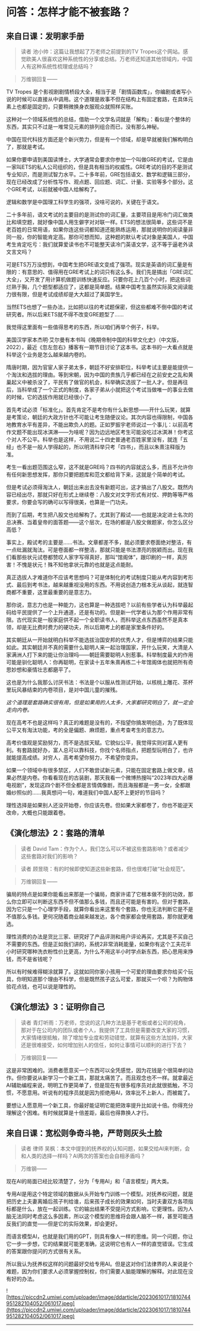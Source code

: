# 问答：怎样才能不被套路？

## 来自日课：发明家手册

> 读者 池小帅：这篇让我想起了万老师之前提到的TV Tropes这个网站。感觉欧美人很喜欢这种系统性的分享或总结。万老师还知道其他领域内，中国人有这种系统性梳理或总结吗？

> 万维钢回复—— 

TV Tropes 是个影视剧剧情桥段大全，相当于是「剧情函数库」，你编剧或者写小说的时候可以直接从中调用。这个道理是故事不但在结构上有固定套路，在具体元素上也都是固定的，只要稍微换身衣服观众就照样买账。

这种对一个领域系统性的总结，借助一个文学名词就是「解构」：看似是个整体的东西，其实只不过是一堆常见元素的排列组合而已，没有那么神秘。

中国在现代科技方面还是个新兴势力，但是有一个领域，却是早就被我们解构明白了，那就是考试。

如果你要申请到美国读博士，大学通常会要求你参加一个叫做GRE的考试，它是由一家叫ETS的私人公司组织的，但是具有相当的权威性。GRE考试的目的不是测试专业知识，而是测试智力水平。二十多年前，GRE包括语文、数学和逻辑三部分，现在已经改成了分析性写作、观点题、回应题、词汇、计量、实验等多个部分。这个GRE考试，以前就被中国人给解构了。

逻辑和数学是中国理工科学生的强项，没啥可说的，关键在于语文。

二十多年前，语文考试的主要目的是测试你的词汇量，主要项目是用冷门词汇做类比和填空题，就好像中国人用生僻字对对联一样。ETS的想法很简单，这些词不是老百姓的日常用语，如果你连这些词都知道还能熟练运用，那就说明你的阅读量非同一般，你的智能肯定高。那你可想而知，这种题的默认考试对象是美国人，中国考生肯定吃亏：我们就算爱读书也不可能整天读冷门英语文学，这不等于逼老外读文言文吗？

可是ETS万万没想到，中国考生把GRE语文变成了强项。现实是英语的词汇量是有限的：有意思的、值得用在GRE考试上的词只有这么多。我们先是搞出「GRE词汇大全」，又开发了用计算机做题训练快速反应。只要你花上几百个小时，把这些词烂熟于胸，几个题型都适应了，这都是简单题。结果中国考生虽然实际英文阅读能力很有限，但是考试成绩却是大大超过了美国学生。

当然ETS也想了一些办法，比如把以往的考试题保密，但这些都难不倒中国的考试研究者。所以后来ETS就不得不改变GRE题型了……

我觉得这里面有一些值得思考的东西，所以咱们再举个例子，科举。

美国汉学家本杰明·艾尔曼有本书叫《晚期帝制中国的科举文化史》（中文版，2022），最近《忽左忽右》播客有一期节目讨论了这本书。这本书的一大看点就是科举这个业务是怎么越来越内卷的。

隋唐时期，因为官宦人家子弟太多，朝廷不好安排职位，科举考试主要是能提供一个淘汰和选拔的理由。等到宋朝，因为中国的贵族几乎都已经在之前安史之乱和黄巢起义中被杀没了，平民有了做官的机会，科举确实选拔了一批人才。但是再往后，当科举成了一个正式的制度，各家子弟从小就把这个考试当做唯一的事业去做的时候，它的选拔作用就已经很小了。

首先考试必须「标准化」。首先肯定不是考你有什么新思想——开什么玩笑，就算是考策论，朝廷的大政方针也不可能让考生随便议论。其次内容也得限制，中国各地教育水平有差异，不能出欺负人的题。正如罗振宇老师说过一个事儿：以前高考作文题不能出现冰淇淋——为啥呢？因为边远地区考生可能没吃过冰淇淋！你考这个对人不公平。科举也是这样，不用说二十四史普通老百姓家里没有，就连「五经」也不是一般人学得起的，所以明清科举只考「四书」，而且以朱熹注释版为准。

考生一看出题范围这么窄，这不就是GRE吗？四书的内容就这么多，而且不允许你有任何新思想发挥，那你只要把题库和范文都给背下来，这就是个简单的考试。

但是考试必须得淘汰人，朝廷出来出去没有新题可出，这才搞出了八股文。既然内容已经出尽，那就只好在形式上继续卷：八股文对文字形式有对仗、押韵等等严格要求，你要会写的确可以写得很美，也算是一门功夫。

而到了后期，考生把八股文也给解构了。尤其到了殿试——也就是决定进士名次的总决赛、当着皇帝的面答题——这个层次，在场的都是八股文做题家，你怎么区分高低？

事实上，殿试考的主要是……书法。文章都差不多，就必须要求卷面绝对整洁，有一点纰漏就淘汰。可是卷面都一样整洁，那就只能是书法漂亮的脱颖而出。现在我们看那些状元试卷都赞叹人家字写得真好，那叫“馆阁体”，跟印刷的一样，真厉害！不愧是状元！殊不知他拿状元靠的也就是这点能耐。

真正选拔人才难道你不应该考思想吗？可是体制化的考试制度只能从考内容到考形式、最后到考书法，越来越重视没用的东西。不用说创造力根本无从谈起，就连智商都不重要，这里最重要的是意志力。

那你说，意志力也是一种能力，这也算是一种选拔吧？以前有些学者认为科举最起码给平民提供了一个上升通道，还是有功的。但是新一代学者认为那个作用非常有限。古代现实是一般家庭供不起一个全职读书人，而科举这点东西虽然不是真本领，却是无比费时费力的硬功夫，所以后期考上的都是家里条件好的。

其实朝廷从一开始就明白科举不能选拔治国安邦的优秀人才，但是博弈的结果只能如此。其实朝廷并不真的需要什么聪明人来一起治理国家，开什么玩笑，大清是人家满洲人打下来的能让你治理吗——朝廷需要聪明人别惹事。科举制度最大的作用可能是驯化聪明人：你再聪明，在家读十五年朱熹再练二十年馆阁体也就把所有奇思妙想和豪情壮志都磨平了。

这也是为什么我那么讨厌书法：书法是个以服从性测试开始，以核桃上雕花、茶杯里玩风暴结束的内卷项目，是对中国儿童的摧残。

 *这个道理是套路确实很有用，但是如果用的人太多，大家都研究明白了，就一定会走向内卷。*

现在高考不也是这样吗？真正的难题是没有的，不指望你搞发明创造，为了既体现公平又有淘汰功能，考的全是偏题、麻烦题，重点考查考生的意志力。

高考价值观是奖励努力，而不是选拔天赋。它貌似公平，我觉得实则对富人更有利。有套路就好办，富人总可以靠科技，你找个名师指点，把题型玩明白了，也许就能提高成绩。对穷人，高考希望你努力，不希望你变异。

如果一个领域中有很多禁区，人们不敢尝试新元素，只能在固定套路上做文章，结果必然是内卷。你看看现在的古装剧，那天我看一个微博热搜叫“2023年四大必爆电视剧”，发现这四个剧不但全都是言情偶像剧，而且海报都是一男一女，全都跟婚纱照似的……我真想问一句，难道我们中国人配不上更好的节目吗？

理性选择是如果别人还没开始卷，你应该先卷。但如果大家都卷了，你也不能逆天改命，大概也只能跟着卷。

## 《演化想法》2：套路的清单

> 读者 David Tam：作为个人，我们怎么可以不被这些套路影响？或者减少这些套路对我们的影响？

> 读者 顾昱晓：有的时候即使知道这些新套路，但也很难打破“社会规范”。

> 万维钢回复——

骗局的特点是如果你能看出来那是一个骗局，商家许诺了它根本做不到的功效，那么你立即可以判断这东西不但不值那么多钱，而且还可能是有害的。但对于套路，因为它只是一个心理学手段，就算你看出来这里有个套路，你也无法判断它是不是不值那么多钱。更何况随着商业越来越发达，各个商家都会使用套路，那你就更难选。

理性消费的办法是货比三家、研究好了产品评测和用户评论再买，尤其是不买自己不需要的东西。但是正如我们讲的，系统2非常消耗能量，如果你有这个工夫花半小时研究哪种洗衣粉性价比更高，为什么不用这半小时学点新东西，把心思用来挣钱，而不是省钱呢？

所以有时候难得糊涂就算了。这就如同你家小孩用一个可爱的理由要求你给买个玩具，你明知道那个理由不科学，但是既然孩子这么可爱，那就买一个呗？为购物体验花点钱，也可以说是理性的。

## 《演化想法》3：证明你自己

> 读者 青灯听雨：万老师，您说的这几种方法是基于老板或者公司的视角，那对于在公司内的团队或者个人，我提供了工具但是需要改变大家的习惯，大家情绪很抵触，除了增加专业度和劳动错觉，就算有这些方法加持，大家还是很难接受，如何增加别人的信任，如何让事情可以顺利的进行下去？

> 万维钢回复—— 

这是非常困难的。消费者愿意买一个东西可以全凭感觉，因为花钱是个很简单的动作。但你要说从新学习一个新工具，那就太痛苦了。而且观念也不一样。就拿最近AI辅助编程来说，明明工作更简单了，但是现在有很多程序员对此就很抵触，不习惯，不愿意用。听说有的程序员就是因为拒绝用AI，效率比不上新人，而被裁了。

要想让人愿意用一个新工具，你最好能证明它能把效率提升比如说十倍。你得充分理解这个困难。有时候就算是十倍差距，最后也得靠换人才行。

## 来自日课：宽松则争奇斗艳，严苛则灰头土脸

> 读者 律师 吴枫：本文中提到的抚养权的认知问题，如果交给AI来判断，会和人类的选择一样吗？AI两次的答案也会自相矛盾吗？

> 万维钢——

现在AI的局面已经比较清楚了，分为「专用AI」和「语言模型」两大类。

专用AI是用这个特定领域的数据从头开始专门训练一个模型。对抚养权问题，就是把历史上夫妻离婚后孩子判给谁，后来孩子成长的效果如何，当时夫妻双方各项指标都是什么，放在一起训练。它的输出结果不受提问方式影响，它更理性。因为人脑无法同时考虑这么多因素，所以这个模型的思维将会跟人脑不一样，甚至可能违反我们的直觉——但是它的实际效果，却会更好。

而语言模型AI，也就是我们用的GPT，则具有像人一样的思维。同一个问题，你让它一步一步想，它的结果就可能更准确，这说明它也有人一样的直觉错误。它生成的答案跟你提问的方式很有关系。

所以我认为抚养权这样的问题最好交给专用AI。但是这对你们法律界的人来说是个难题，因为你们要求人必须掌握控制权，你们需要人脑能理解的解释。对此现在没有好的办法。

![https://piccdn2.umiwi.com/uploader/image/ddarticle/2023061017/1810744951282104052/061017.jpeg](https://piccdn2.umiwi.com/uploader/image/ddarticle/2023061017/1810744951282104052/061017.jpeg)

---
